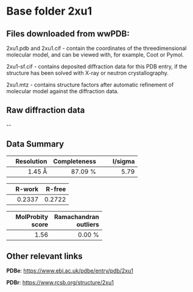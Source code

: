 # Base folder 2xu1

## Files downloaded from wwPDB:

2xu1.pdb and 2xu1.cif - contain the coordinates of the threedimensional molecular model, and can be viewed with, for example, Coot or Pymol.

2xu1-sf.cif - contains deposited diffraction data for this PDB entry, if the structure has been solved with X-ray or neutron crystallography.

2xu1.mtz - contains structure factors after automatic refinement of molecular model against the diffraction data.

## Raw diffraction data

--<br> 

## Data Summary
|   | Resolution | Completeness| I/sigma |
|---|-------------:|----------------:|--------------:|
|   |1.45 Å|87.09 %|<img width=50/>5.79 |

|   | **R-work**| **R-free**   
|---|-------------:|----------------:|           
||  0.2337|  0.2722|

|   |**MolProbity<br>score**| **Ramachandran<br>outliers** 
|---|-------------:|----------------:|
||  1.56|  0.00 %|

 

 

## Other relevant links 
**PDBe**:  https://www.ebi.ac.uk/pdbe/entry/pdb/2xu1
 
**PDBr**: https://www.rcsb.org/structure/2xu1 

